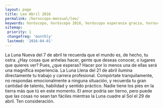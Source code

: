 ```yaml
---
layout: page
title: Leo Abril 2016 
permalink: /horoscopo-mensual/leo/
keywords: horóscopo, horóscopo 2016, horóscopo esperanza gracia, horoscop, horóscopos gratis, horoscopo leo, horoscopo leo 2016, Tarot, Astrologia, Zodíaco, leo, horoscopo gratis, horoscopo del mes 
sitemap:
 priority: 1
 changefreq: 'monthly'
 lastmod: '2016-04-01'
---
```


 La Luna Nueva del 7 de abril te recuerda que el mundo es, de hecho, tu ostra. ¿Hay cosas que anhelas hacer, gente que deseas conocer, o lugares que quieres ver? Pues, ¿que esperas? Hacer por lo menos una de ellas será una magnífica experiencia. La Luna Llena del 21 de abril ilumina directamente tu trabajo y carrera profesional. Compórtate tranquilamente, no respondas emocionalmente a ninguna situación, y recuerda tu gran cantidad de talento, habilidad y sentido práctico. Nadie tiene los pies en la tierra más que tú en este momento. El amor podría ser tierno, pero puede que las cosas no sean tan fáciles mientras la Luna cuadre al Sol el 29 de abril. Ten consideración.
